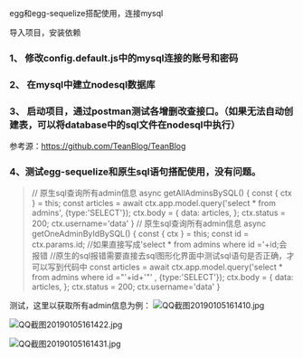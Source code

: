 egg和egg-sequelize搭配使用，连接mysql

导入项目，安装依赖
### 1、 修改config.default.js中的mysql连接的账号和密码
### 2、 在mysql中建立nodesql数据库
### 3、 启动项目，通过postman测试各增删改查接口。（如果无法自动创建表，可以将database中的sql文件在nodesql中执行）
参考源：https://github.com/TeanBlog/TeanBlog

### 4、测试egg-sequelize和原生sql语句搭配使用，没有问题。
> // 原生sql查询所有admin信息
     async getAllAdminsBySQL() {
         const { ctx } = this;
         const articles = await ctx.app.model.query('select * from admins', {type:'SELECT'});
         ctx.body = {
             data: articles,
         };
         ctx.status = 200;
         ctx.username='data'
     }
     // 原生sql查询所有admin信息
     async getOneAdminByIdBySQL() {
         const { ctx } = this;
         const id = ctx.params.id;
         //如果直接写成'select * from admins where id ='+id;会报错
         //原生的sql报错需要直接去sql图形化界面中测试sql语句是否正确，才可以写到代码中
         const articles = await ctx.app.model.query('select * from admins where id ="'+id+'"'  , {type:'SELECT'});
         ctx.body = {
             data: articles,
         };
         ctx.status = 200;
         ctx.username='data'
     }


测试，这里以获取所有admin信息为例：
![QQ截图20190105161410.jpg](https://upload-images.jianshu.io/upload_images/2227968-3661806e65812ec0.jpg?imageMogr2/auto-orient/strip%7CimageView2/2/w/1240)

![QQ截图20190105161422.jpg](https://upload-images.jianshu.io/upload_images/2227968-73839699abf31985.jpg?imageMogr2/auto-orient/strip%7CimageView2/2/w/1240)

![QQ截图20190105161431.jpg](https://upload-images.jianshu.io/upload_images/2227968-18f2782ad77300ee.jpg?imageMogr2/auto-orient/strip%7CimageView2/2/w/1240)